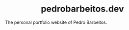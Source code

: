 <h1 align="center">
  pedrobarbeitos.dev
</h1>

<p>
<p/>
<p>
The personal portfolio website of Pedro Barbeitos. 
</p>


